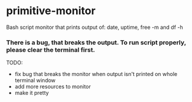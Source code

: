 # primitive-monitor
Bash script monitor that prints output of: date, uptime, free -m and df -h

<h3><strong>There is a bug, that breaks the output. To run script properly, please clear the terminal first.</strong></h3>

TODO:
  - fix bug that breaks the monitor when output isn't printed on whole terminal window
  - add more resources to monitor
  - make it pretty
